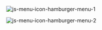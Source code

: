![js-menu-icon-hamburger-menu-1](https://github.com/ozkannbuyuk/js-menu-icon-hamburger-menu/assets/111967202/d6ac41a2-ee5e-4227-92b7-ae07b188983e)

![js-menu-icon-hamburger-menu-2](https://github.com/ozkannbuyuk/js-menu-icon-hamburger-menu/assets/111967202/74cf7d18-b4e8-40f3-a22a-32c41546c326)
